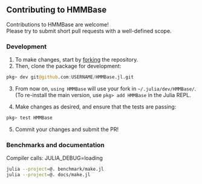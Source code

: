 ## Contributing to HMMBase

Contributions to HMMBase are welcome!  
Please try to submit short pull requests with a well-defined scope.

### Development

1. To make changes, start by [forking](https://help.github.com/en/github/getting-started-with-github/fork-a-repo) the repository.
2. Then, clone the package for development:

```julia
pkg> dev git@github.com:USERNAME/HMMBase.jl.git
```

3. From now on, `using HMMBase` will use your fork in `~/.julia/dev/HMMBase/`.  
(To re-install the main version, use `pkg> add HMMBase` in the Julia REPL.

4. Make changes as desired, and ensure that the tests are passing:
```bash
pkg> test HMMBase
```

5. Commit your changes and submit the PR!

### Benchmarks and documentation

Compiler calls: JULIA_DEBUG=loading

```bash
julia --project=@. benchmark/make.jl
julia --project=@. docs/make.jl
```